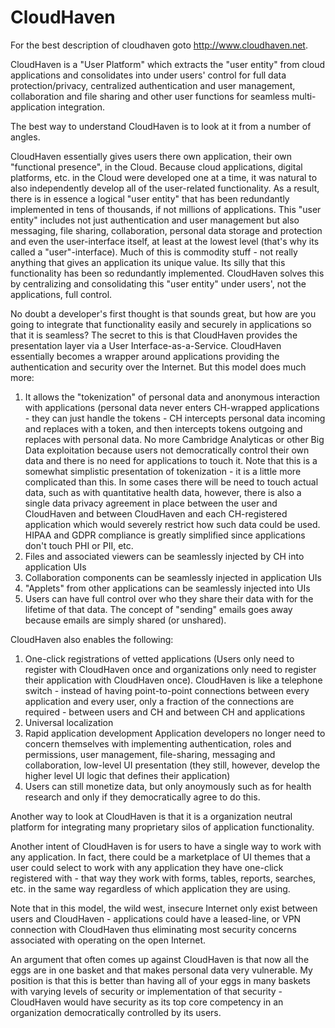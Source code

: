 # CloudHaven

For the best description of cloudhaven goto http://www.cloudhaven.net.

CloudHaven is a "User Platform" which extracts the "user entity" from cloud applications and consolidates into under users' control for full data protection/privacy, centralized authentication and user management, collaboration and file sharing and other user functions for seamless multi-application integration.

The best way to understand CloudHaven is to look at it from a number of angles.

CloudHaven essentially gives users there own application, their own "functional presence", in the Cloud. Because cloud applications, digital platforms, etc. in the Cloud were developed one at a time, it was natural to also independently develop all of the user-related functionality. As a result, there is in essence a logical "user entity" that has been redundantly implemented in tens of thousands, if not millions of applications. This "user entity" includes not just authentication and user management but also messaging, file sharing, collaboration, personal data storage and protection and even the user-interface itself, at least at the lowest level (that's why its called a "user"-interface). Much of this is commodity stuff - not really anything that gives an application its unique value. Its silly that this functionality has been so redundantly implemented. CloudHaven solves this by centralizing and consolidating this "user entity" under users', not the applications, full control.

No doubt a developer's first thought is that sounds great, but how are you going to integrate that functionality easily and securely in applications so that it is seamless? The secret to this is that CloudHaven provides the presentation layer via a User Interface-as-a-Service. CloudHaven essentially becomes a wrapper around applications providing the authentication and security over the Internet. But this model does much more:

1. It allows the "tokenization" of personal data and anonymous interaction with applications (personal data never enters CH-wrapped applications - they can just handle the tokens - CH intercepts personal data incoming and replaces with a token, and then intercepts tokens outgoing and replaces with personal data. No more Cambridge Analyticas or other Big Data exploitation because users not democratically control their own data and there is no need for applications to touch it. Note that this is a somewhat simplistic presentation of tokenization - it is a little more complicated than this. In some cases there will be need to touch actual data, such as with quantitative health data, however, there is also a single data privacy agreement in place between the user and CloudHaven and between CloudHaven and each CH-registered application which would severely restrict how such data could be used.
HIPAA and GDPR compliance is greatly simplified since applications don't touch PHI or PII, etc.
2. Files and associated viewers can be seamlessly injected by CH into application UIs
3. Collaboration components can be seamlessly injected in application UIs
4. "Applets" from other applications can be seamlessly injected into UIs
5. Users can have full control over who they share their data with for the lifetime of that data. The concept of "sending" emails goes away because emails are simply shared (or unshared).

CloudHaven also enables the following:

1. One-click registrations of vetted applications
(Users only need to register with CloudHaven once and organizations only need to register their application with CloudHaven once).
CloudHaven is like a telephone switch - instead of having point-to-point connections between every application and every user, only a fraction of the connections are required - between users and CH and between CH and applications
2. Universal localization
3. Rapid application development
Application developers no longer need to concern themselves with implementing authentication, roles and permissions, user management, file-sharing, messaging and collaboration, low-level UI presentation (they still, however, develop the higher level UI logic that defines their application)
4. Users can still monetize data, but only anoymously such as for health research and only if they democratically agree to do this.

Another way to look at CloudHaven is that it is a organization neutral platform for integrating many proprietary silos of application functionality.

Another intent of CloudHaven is for users to have a single way to work with any application. In fact, there could be a marketplace of UI themes that a user could select to work with any application they have one-click registered with - that way they work with forms, tables, reports, searches, etc. in the same way regardless of which application they are using.

Note that in this model, the wild west, insecure Internet only exist between users and CloudHaven - applications could have a leased-line, or VPN connection with CloudHaven thus eliminating most security concerns associated with operating on the open Internet.

An argument that often comes up against CloudHaven is that now all the eggs are in one basket and that makes personal data very vulnerable. My position is that this is better than having all of your eggs in many baskets with varying levels of security or implementation of that security - CloudHaven would have security as its top core competency in an organization democratically controlled by its users.

 
